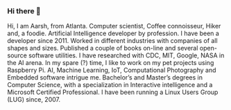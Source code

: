 ### Hi there 👋

<!--
**ablaze8/ablaze8** is a ✨ _special_ ✨ repository because its `README.md` (this file) appears on your GitHub profile.

Here are some ideas to get you started:

- 🔭 I’m currently working on ...
- 🌱 I’m currently learning ...
- 👯 I’m looking to collaborate on ...
- 🤔 I’m looking for help with ...
- 💬 Ask me about ...
- 📫 How to reach me: ...
- 😄 Pronouns: ...
- ⚡ Fun fact: ...
-->

Hi, I am Aarsh, from Atlanta. Computer scientist, Coffee connoisseur, Hiker and, a foodie. Artificial Intelligence developer by profession. I have been a developer since 2011. Worked in different industries with companies of all shapes and sizes. Published a couple of books on-line and several open-source software utilities. I have researched with CDC, MIT, Google, NASA in the AI arena. In my spare (?) time, I like to work on my pet projects using Raspberry Pi. AI, Machine Learning, IoT, Computational Photography and Embedded software intrigue me. Bachelor’s and Master’s degrees in Computer Science, with a specialization in Interactive intelligence and a Microsoft Certified Professional. I have been running a Linux Users Group (LUG) since, 2007.
